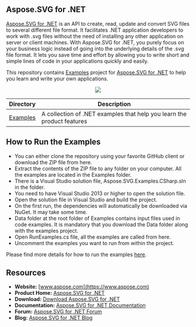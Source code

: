 ## Aspose.SVG for .NET

[Aspose.SVG for .NET](https://products.aspose.com/svg/net) is an API to create, read, update and convert SVG files to several different file format. It facilitates .NET application developers to work with .svg files without the need of installing any other application on server or client machines. With Aspose.SVG for .NET, you purely focus on your business logic instead of going into the underlying details of the .svg file format. It lets you save time and effort by allowing you to write short and simple lines of code in your applications quickly and easily.

This repository contains [Examples](Examples) project for [Aspose.SVG for .NET](https://products.aspose.com/pub/net) to help you learn and write your own applications.

<p align="center">

  <a title="Download complete Aspose.SVG for .NET source code" href="https://github.com/aspose-svg/Aspose.PUB-for-.NET/archive/master.zip">
	<img src="https://raw.github.com/AsposeExamples/java-examples-dashboard/master/images/downloadZip-Button-Large.png" />
  </a>
</p>

Directory | Description
--------- | -----------
[Examples](Examples)  | A collection of .NET examples that help you learn the product features

## How to Run the Examples
+ You can either clone the repository using your favorite GitHub client or download the ZIP file from here.
+ Extract the contents of the ZIP file to any folder on your computer. All the examples are located in the Examples folder.
+ There is a Visual Studio solution file, Aspose.SVG.Examples.CSharp.sln in the folder.
+ You need to have Visual Studio 2013 or higher to open the solution file.
+ Open the solution file in Visual Studio and build the project.
+ On the first run, the dependencies will automatically be downloaded via NuGet. It may take some time.
+ Data folder at the root folder of Examples contains input files used in code examples. It is mandatory that you download the Data folder along with the examples project.
+ Open RunExamples.cs file, all the examples are called from here.
+ Uncomment the examples you want to run from within the project.

Please find more details for how to run the examples [here](https://docs.aspose.com/display/svgnet/How+to+Run+the+Examples).

## Resources

+ **Website:** [www.aspose.com](https://www.aspose.com)
+ **Product Home:** [Aspose.SVG for .NET](https://products.aspose.com/svg/net)
+ **Download:** [Download Aspose.SVG for .NET](https://www.nuget.org/packages/Aspose.SVG)
+ **Documentation:** [Aspose.SVG for .NET Documentation](https://docs.aspose.com/display/svgnet/Home)
+ **Forum:** [Aspose.SVG for .NET Forum](https://forum.aspose.com/c/svg)
+ **Blog:** [Aspose.SVG for .NET Blog](https://blog.aspose.com/category/svg/)
